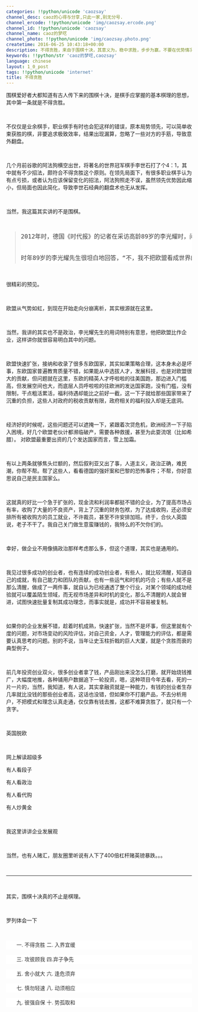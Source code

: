 ```yaml
---
categories: !!python/unicode 'caozsay'
channel_desc: caoz的心得与分享,只此一家,别无分号.
channel_ercode: !!python/unicode 'img/caozsay.ercode.png'
channel_id: !!python/unicode 'caozsay'
channel_name: caoz的梦呓
channel_photo: !!python/unicode 'img/caozsay.photo.png'
createtime: 2016-06-25 10:43:18+00:00
description: 不得贪胜，来自于围棋十决，其意义为，稳中求胜，步步为赢，不要在优势情况下盲目冒进。其道理不止于围棋。
keywords: !!python/str 'caoz的梦呓,caozsay'
language: chinese
layout: 1_0_post
tags: !!python/unicode 'internet'
title: 不得贪胜
---
```

<div class="rich_media_content" id="js_content">
<p>
         围棋爱好者大都知道有古人传下来的围棋十决，是棋手应掌握的基本棋理的思想，其中第一条就是不得贪胜。
        </p>
<p>
<br/>
</p>
<p>
         不仅仅是业余棋手，职业棋手有时也会犯这样的错误，原本局势领先，可以简单收束获胜的棋，非要追求极致效率，结果出现漏算，忽略了一些对方的手筋，导致意外翻盘。
        </p>
<p>
<br/>
</p>
<p>
         几个月前谷歌的阿法狗横空出世，将著名的世界冠军棋手李世石打了个4：1，其中就有不少招法，颇符合不得贪胜这个原则。在领先局面下，有很多职业棋手认为有点亏损，或者认为应该保留变化的招法，阿法狗照走不误，虽然领先优势因此缩小，但局面也因此简化，导致李世石经典的翻盘术也无从发挥。
        </p>
<p>
<br/>
</p>
<p>
         当然，我这篇其实讲的不是围棋。
        </p>
<p>
<br/>
</p>
<blockquote>
<pre ng-bind-html="message.MMActualContent" style="margin-top: 0px; margin-bottom: 0px; padding: 0px; max-width: 100%; color: rgb(62, 62, 62); font-size: 18px; line-height: 28.8px; box-sizing: border-box !important; word-wrap: break-word !important; background-color: rgb(255, 255, 255);"><span style="font-size: 16px;">2012年时，德国《时代报》的记者在采访高龄89岁的李光耀时，问起他关于欧盟的意见，“ 现如今的欧盟，除掉所有瑕疵，没有取得一个好的成绩吗？对全球其他地区来说，不是一个榜样吗？”<br/><br/></span></pre>
<pre ng-bind-html="message.MMActualContent" style="margin-top: 0px; margin-bottom: 0px; padding: 0px; max-width: 100%; color: rgb(62, 62, 62); font-size: 18px; line-height: 28.8px; box-sizing: border-box !important; word-wrap: break-word !important; background-color: rgb(255, 255, 255);"><span style="font-size: 16px;">时年89岁的李光耀先生很坦白地回答，“不，我不把欧盟看成世界的榜样，我会把它看成是一个构想错误的企业，因为它扩展得太快了，有可能会走向衰落。”</span><br style="max-width: 100%; box-sizing: border-box !important; word-wrap: break-word !important;"/></pre>
</blockquote>
<p>
<br/>
</p>
<p>
         很精彩的预见。
        </p>
<p>
<br/>
</p>
<p>
         欧盟从气势如虹，到现在开始走向分崩离析，其实根源就在这里。
         <br/>
</p>
<p>
<br/>
</p>
<p>
         当然，我讲的其实也不是政治，李光耀先生的用词特别有意思，他把欧盟比作企业，这样讲你就很容易明白其中的问题。
        </p>
<p>
<br/>
</p>
<p>
         欧盟快速扩张，接纳和收录了很多东欧国家，其实如果策略合理，这本身未必是坏事，东欧国家普遍教育质量不错，如果能从中选拔人才，发展科技，也是对欧盟很大的贡献，但问题就在这里，东欧的精英人才呼啦啦的往美国跑，那边进入门槛高，但发展空间也大，而底层人员呼啦啦的往欧洲的发达国家跑，没有门槛，没有限制，干点粗活累活，福利待遇却能比之前好一截，这一下子就给那些国家带来了沉重的负担，这些人对政府的税收贡献有限，政府相关的福利投入却是无底洞。
        </p>
<p>
<br/>
</p>
<p>
         经济好的时候呢，这些问题还可以遮掩一下，紧跟着次贷危机，欧洲经济一下子陷入困境，好几个欧盟老伙计都濒临破产，需要各种救援，甚至为此耍流氓（比如希腊）。 对欧盟最重要出资的几个发达国家而言，雪上加霜。
        </p>
<p>
<br/>
</p>
<p>
         有以上两条就够焦头烂额的，然后叙利亚又出了事，人道主义，政治正确，难民潮，你帮不帮。帮了这些人，看看德国的强奸案和巴黎的恐怖事件；不帮，你好意思说自己是民主国家么。
        </p>
<p>
<br/>
</p>
<p>
         这就真的好比一个急于扩张的，现金流和利润率都挺不错的企业，为了提高市场占有率，收购了大量的不良资产，背上了沉重的财务包袱，为了达成收购，还必须安排所有被收购方的员工就业，不许裁员，甚至不许安排加班。终于，合伙人英国说，老子不干了。我自己关门做生意蛮赚钱的，我特么的不欠你们的。
        </p>
<p>
<br/>
</p>
<p>
         幸好，做企业不用像搞政治那样考虑那么多，但这个道理，其实也是通用的。
        </p>
<p>
<br/>
</p>
<p>
         我见过很多成功的创业者，也有连续的成功创业者，有些人，就比较清醒，知道自己的成就，有自己能力和团队的贡献，也有一些运气和时机的巧合；有些人就不是那么清醒，做成了一两件事，就自认为已经通透了整个行业，对某个领域的成功经验就可以覆盖陌生领域，而无视市场差异和时机的变化，那么不清醒的人就会冒进，试图快速批量复制其成功理念，而事实就是，成功并不容易被复制。
        </p>
<p>
<br/>
</p>
<p>
         如果你的企业发展不错，趁着时机成熟，快速扩张，当然不是坏事，但这里就有个度的问题，对市场变动的风险评估，对自己资金，人才，管理能力的评估，都是需要认真思考的问题。别的不说，当年让史玉柱折戟的巨人大厦，就是个贪胜而衰的典型例子。
        </p>
<p>
<br/>
</p>
<p>
         前几年投资创业双火，很多创业者拿了钱，产品刚出来没怎么打磨，就开始烧钱推广，大幅度地推，各种铺用户数据追下一轮投资，嗯，这种项目今年去看，死的一片一片的，当然，我知道，有人说，其实拿融资就是一种能力，有钱的创业者生存几率就比没钱的那些创业者高，这话也没错，但如果你不打磨产品，不去分析用户，不把模式和理念认真走通，仅仅靠有钱去推，这都不难算贪胜了，就只有一个贪字。
        </p>
<p>
<br/>
</p>
<p>
         英国脱欧
        </p>
<p>
<br/>
</p>
<p>
         网上解读超级多
        </p>
<p>
         有人看段子
        </p>
<p>
         有人看政治
        </p>
<p>
         有人看代购
        </p>
<p>
         有人炒黄金
        </p>
<p>
<br/>
</p>
<p>
         我这里讲讲企业发展观
        </p>
<p>
<br/>
</p>
<p>
         当然，也有人赌汇，朋友圈里听说有人下了400倍杠杆赌英镑暴跌。。。
        </p>
<p>
<br/>
</p>
<hr/>
<p>
<br/>
</p>
<p>
         其实，围棋十决真的不止是棋理。
        </p>
<p>
<br/>
</p>
<p>
         罗列体会一下
        </p>
<p>
<br/>
</p>
<p style="margin-bottom: 15px; line-height: 24px; text-indent: 2em; zoom: 1; color: rgb(51, 51, 51); font-family: arial, sans-serif; font-size: 14px; white-space: normal; background-color: rgb(255, 255, 255);">
         一. 不得贪胜 二. 入界宜缓
        </p>
<p style="margin-bottom: 15px; line-height: 24px; text-indent: 2em; zoom: 1; color: rgb(51, 51, 51); font-family: arial, sans-serif; font-size: 14px; white-space: normal; background-color: rgb(255, 255, 255);">
<span style="color: rgb(51, 51, 51); font-family: arial, sans-serif; font-size: 14px; line-height: 24px; text-indent: 28px;  background-color: rgb(255, 255, 255);">
          三. 攻彼顾我 四.弃子争先
         </span>
</p>
<p style="margin-bottom: 15px; line-height: 24px; text-indent: 2em; zoom: 1; color: rgb(51, 51, 51); font-family: arial, sans-serif; font-size: 14px; white-space: normal; background-color: rgb(255, 255, 255);">
<span style="text-indent: 2em;">
          五. 舍小就大 六. 逢危须弃
         </span>
<br/>
</p>
<p style="margin-bottom: 15px; line-height: 24px; text-indent: 2em; zoom: 1; color: rgb(51, 51, 51); font-family: arial, sans-serif; font-size: 14px; white-space: normal; background-color: rgb(255, 255, 255);">
         七. 慎勿轻速 八. 动须相应
        </p>
<p style="margin-bottom: 15px; line-height: 24px; text-indent: 2em; zoom: 1; color: rgb(51, 51, 51); font-family: arial, sans-serif; font-size: 14px; white-space: normal; background-color: rgb(255, 255, 255);">
         九. 彼强自保 十. 势孤取和
        </p>
<p>
<br/>
</p>
<p>
<br/>
</p>
</div>